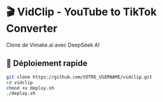 # 🎬 VidClip - YouTube to TikTok Converter

Clone de Vimake.ai avec DeepSeek AI

## 🚀 Déploiement rapide

```bash
git clone https://github.com/VOTRE_USERNAME/vidclip.git
cd vidclip
chmod +x deploy.sh
./deploy.sh
